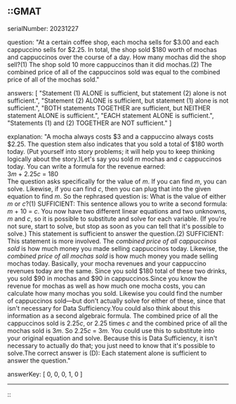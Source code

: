 ::GMAT
---


serialNumber: 20231227

question: "At a certain coffee shop, each mocha sells for $3.00 and each cappuccino sells for $2.25. In total, the shop sold $180 worth of mochas and cappuccinos over the course of a day. How many mochas did the shop sell?(1) The shop sold 10 more cappuccinos than it did mochas.(2) The combined price of all of the cappuccinos sold was equal to the combined price of all of the mochas sold."

answers: [
  "Statement (1) ALONE is sufficient, but statement (2) alone is not sufficient.",
  "Statement (2) ALONE is sufficient, but statement (1) alone is not sufficient.",
  "BOTH statements TOGETHER are sufficient, but NEITHER statement ALONE is sufficient.",
  "EACH statement ALONE is sufficient.",
  "Statements (1) and (2) TOGETHER are NOT sufficient."
]

explanation: "A mocha always costs $3 and a cappuccino always costs $2.25. The question stem also indicates that you sold a total of $180 worth today. (Put yourself into story problems; it will help you to keep thinking logically about the story.)Let's say you sold <i>m</i> mochas and <i>c</i> cappuccinos today. You can write a formula for the revenue earned:<br>3<i>m</i> + 2.25<i>c</i> = 180<br>The question asks specifically for the value of <i>m</i>. If you can find <i>m</i>, you can solve. Likewise, if you can find <i>c</i>, then you can plug that into the given equation to find <i>m</i>. So the rephrased question is: What is the value of either <i>m</i> or <i>c</i>?(1) SUFFICIENT: This sentence allows you to write a second formula: <i>m</i> + 10 = <i>c</i>. You now have two different linear equations and two unknowns, <i>m</i> and <i>c</i>, so it is possible to substitute and solve for each variable. (If you're not sure, start to solve, but stop as soon as you can tell that it's possible to solve.) This statement is sufficient to answer the question.(2) SUFFICIENT: This statement is more involved. The <i>combined price of all cappuccinos sold</i> is how much money you made selling cappuccinos today. Likewise, the <i>combined price of all mochas sold</i> is how much money you made selling mochas today. Basically, your mocha revenues and your cappuccino revenues today are the same. Since you sold $180 total of these two drinks, you sold $90 in mochas and $90 in cappuccinos.Since you know the revenue for mochas as well as how much one mocha costs, you can calculate how many mochas you sold. Likewise you could find the number of cappuccinos sold—but don't actually solve for either of these, since that isn't necessary for Data Sufficiency.You could also think about this information as a second algebraic formula. The combined price of all the cappuccinos sold is 2.25<i>c</i>, or 2.25 times <i>c</i> and the combined price of all the mochas sold is 3<i>m</i>. So 2.25<i>c</i> = 3<i>m</i>. You could use this to substitute into your original equation and solve. Because this is Data Sufficiency, it isn't necessary to actually do that; you just need to know that it's possible to solve.The correct answer is (D): Each statement alone is sufficient to answer the question."

answerKey: [
  0, 
  0, 
  0, 
  1, 
  0
]



---
::